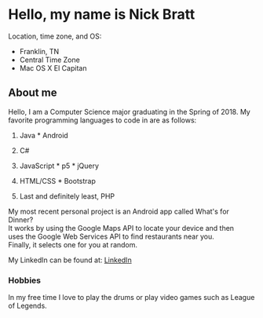 # Hello, my name is Nick Bratt

  Location, time zone, and OS: 
  * Franklin, TN
  * Central Time Zone
  * Mac OS X El Capitan 
  
## About me
  Hello, I am a Computer Science major graduating in the Spring of 2018.
  My favorite programming languages to code in are as follows: 
  1. Java 
    * Android
  2. C#  
  
  3. JavaScript
    * p5
    * jQuery
  4. HTML/CSS
    * Bootstrap
  5. Last and definitely least, PHP
  
  My most recent personal project is an Android app called What's for Dinner?  
  It works by using the Google Maps API to locate your device and then  
  uses the Google Web Services API to find restaurants near you.  
  Finally, it selects one for you at random.  
  
  My LinkedIn can be found at: [LinkedIn](https://www.linkedin.com/in/nick-bratt-sd)
  
### Hobbies
  In my free time I love to play the drums or play video games such as League of Legends.  
  
